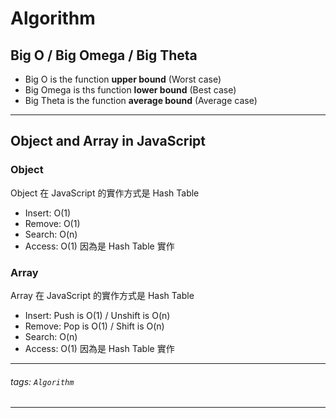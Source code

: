 Algorithm
===

## Big O / Big Omega / Big Theta
* Big O is the function **upper bound** (Worst case)
* Big Omega is ths function **lower bound** (Best case)
* Big Theta is the function **average bound** (Average case)

---

## Object and Array in JavaScript
### Object
Object 在 JavaScript 的實作方式是 Hash Table
* Insert: O(1)
* Remove: O(1)
* Search: O(n)
* Access: O(1) 因為是 Hash Table 實作

### Array
Array 在 JavaScript 的實作方式是 Hash Table
* Insert: Push is O(1) / Unshift is O(n)
* Remove: Pop is O(1) / Shift is O(n)
* Search: O(n)
* Access: O(1) 因為是 Hash Table 實作
---
###### tags: `Algorithm` 
---